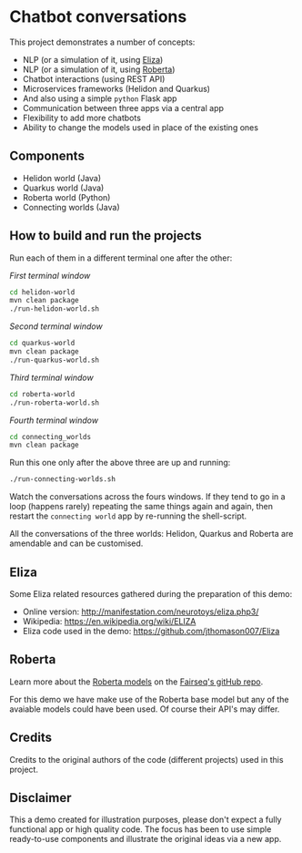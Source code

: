 # Chatbot conversations

This project demonstrates a number of concepts:

- NLP (or a simulation of it, using [Eliza](#Eliza))
- NLP (or a simulation of it, using [Roberta](#Roberta))
- Chatbot interactions (using REST API)
- Microservices frameworks (Helidon and Quarkus)
- And also using a simple `python` Flask app 
- Communication between three apps via a central app
- Flexibility to add more chatbots
- Ability to change the models used in place of the existing ones

## Components

- Helidon world (Java)
- Quarkus world (Java)
- Roberta world (Python)
- Connecting worlds (Java)

## How to build and run the projects

Run each of them in a different terminal one after the other:

_First terminal window_
```bash
cd helidon-world
mvn clean package
./run-helidon-world.sh
```

_Second terminal window_
```bash
cd quarkus-world
mvn clean package
./run-quarkus-world.sh
```

_Third terminal window_
```bash
cd roberta-world
./run-roberta-world.sh
```

_Fourth terminal window_
```bash
cd connecting_worlds
mvn clean package
```

Run this one only after the above three are up and running:

```bash
./run-connecting-worlds.sh
```

Watch the conversations across the fours windows. If they tend to go in a loop (happens rarely) repeating the same things again and again, then restart the `connecting world` app by re-running the shell-script.

All the conversations of the three worlds: Helidon, Quarkus and Roberta are amendable and can be customised.

## Eliza

Some Eliza related resources gathered during the preparation of this demo:
- Online version: http://manifestation.com/neurotoys/eliza.php3/
- Wikipedia: https://en.wikipedia.org/wiki/ELIZA
- Eliza code used in the demo: https://github.com/jthomason007/Eliza

## Roberta

Learn more about the [Roberta models](https://github.com/pytorch/fairseq/blob/master/examples/roberta/README.md#pre-trained-models) on the [Fairseq's gitHub repo](https://github.com/pytorch/fairseq/blob/master/examples/roberta/README.md).

For this demo we have make use of the Roberta base model but any of the avaiable models could have been used. Of course their API's may differ.

## Credits

Credits to the original authors of the code (different projects) used in this project.


## Disclaimer

This a demo created for illustration purposes, please don't expect a fully functional app or high quality code.
The focus has been to use simple ready-to-use components and illustrate the original ideas via a new app.  
